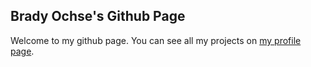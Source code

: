 ## Brady Ochse's Github Page

Welcome to my github page. You can see all my projects on [my profile page](http://github.com/bradyoch).